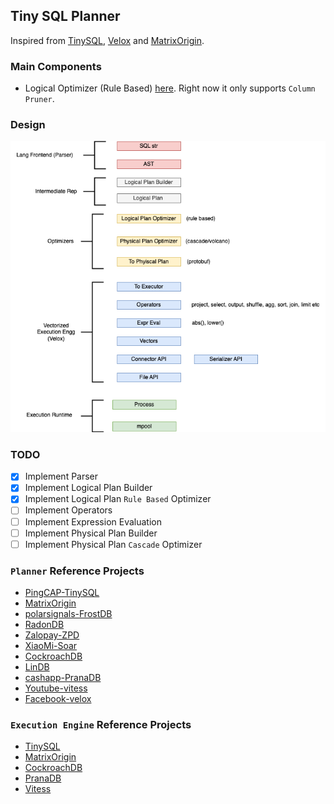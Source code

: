 ## Tiny SQL Planner

Inspired from [TinySQL](https://github.com/talent-plan/tinysql/tree/course/planner), [Velox](https://youtu.be/T9NMWN7vuSc?si=hCp8fGoSpSHnlBzr&t=51) and [MatrixOrigin](https://github.com/matrixorigin/matrixone).

### Main Components
- Logical Optimizer (Rule Based) [here](pkg/c_sql/b_planner/planlogical/b_builder_test.go). Right now it only supports `Column Pruner`.

### Design
![Data Engine](docs/imgs/data_engine.png)


### TODO
- [x] Implement Parser
- [x] Implement Logical Plan Builder
- [x] Implement Logical Plan `Rule Based` Optimizer
- [ ] Implement Operators
- [ ] Implement Expression Evaluation
- [ ] Implement Physical Plan Builder 
- [ ] Implement Physical Plan `Cascade` Optimizer

### `Planner` Reference Projects
- [PingCAP-TinySQL](https://github.com/talent-plan/tinysql/tree/course/planner)
- [MatrixOrigin](https://github.com/matrixorigin/matrixone)
- [polarsignals-FrostDB](https://github.com/polarsignals/frostdb/blob/c9100f2ac9c7aca111e1362be4a8a67b85b6b44b/query/logicalplan/optimize.go#L11)
- [RadonDB](https://github.com/radondb/radon/blob/master/src/optimizer/simple_optimizer.go)
- [Zalopay-ZPD](https://github.com/zalopay-oss/zpd)
- [XiaoMi-Soar](https://github.com/XiaoMi/soar/tree/dev)
- [CockroachDB](https://github.com/cockroachdb/cockroach/blob/c097a16427f65e9070991f062716d222ea5903fe/pkg/sql/opt/doc.go#L12)
- [LinDB](https://github.com/lindb/lindb/tree/main/query)
- [cashapp-PranaDB](https://github.com/cashapp/pranadb/tree/main/tidb)
- [Youtube-vitess](https://github.com/vitessio/vitess/blob/3404baa17b47be5565fe48d0003ae63c3037411c/go/vt/vttablet/tabletmanager/vdiff/table_plan.go#L67)
- [Facebook-velox](https://www.youtube.com/watch?v=T9NMWN7vuSc&t=45s)

### `Execution Engine` Reference Projects
- [TinySQL](https://github.com/talent-plan/tinysql/blob/4ec59ec661086305be82f885768490706a4c4723/expression/builtin.go#L332)
- [MatrixOrigin](https://github.com/matrixorigin/matrixone/blob/67141f025433e32fe0343fba1035e9232fb20f11/pkg/sql/plan/function/function.go#L34)
- [CockroachDB](https://github.com/cockroachdb/cockroach/blob/01e65172dcb17384db33e8229d16461f6f99c01d/pkg/sql/sem/builtins/builtinsregistry/builtins_registry.go#L21)
- [PranaDB](https://github.com/cashapp/pranadb/blob/b0d98ad1c632b88da65ad2bf0d4ecb68be89df5e/tidb/expression/builtin.go#L524)
- [Vitess](https://github.com/vitessio/vitess/blob/faf9815b56a7d0d46903cab1d3730c8bd0ba618a/go/vt/vtgate/evalengine/translate_builtin.go#L64)

